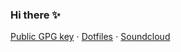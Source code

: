 ### Hi there ✨

[Public GPG key](https://jakubarbet.me/pubkey.txt) ⋅
[Dotfiles](https://github.com/KubqoA/dotfiles) ⋅
[Soundcloud](https://soundcloud.com/jakub-arbet)

<!--
**KubqoA/kubqoa** is a ✨ _special_ ✨ repository because its `README.md` (this file) appears on your GitHub profile.

Here are some ideas to get you started:

- 🔭 I’m currently working on ...
- 🌱 I’m currently learning ...
- 👯 I’m looking to collaborate on ...
- 🤔 I’m looking for help with ...
- 💬 Ask me about ...
- 📫 How to reach me: ...
- 😄 Pronouns: ...
- ⚡ Fun fact: ...
-->
